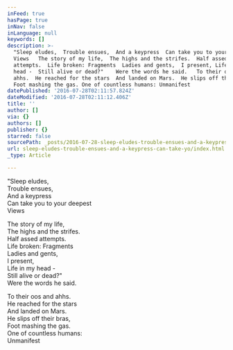 ```yaml
---
inFeed: true
hasPage: true
inNav: false
inLanguage: null
keywords: []
description: >-
  "Sleep eludes,  Trouble ensues,  And a keypress  Can take you to your deepest 
  Views   The story of my life,  The highs and the strifes.  Half assed
  attempts.  Life broken: Fragments  Ladies and gents,  I present, Life in my
  head -  Still alive or dead?"    Were the words he said.   To their oos and
  ahhs.  He reached for the stars  And landed on Mars.  He slips off their bras,
  Foot mashing the gas. One of countless humans: Unmanifest 
datePublished: '2016-07-28T02:11:57.824Z'
dateModified: '2016-07-28T02:11:12.406Z'
title: ''
author: []
via: {}
authors: []
publisher: {}
starred: false
sourcePath: _posts/2016-07-28-sleep-eludes-trouble-ensues-and-a-keypress-can-take-yo.md
url: sleep-eludes-trouble-ensues-and-a-keypress-can-take-yo/index.html
_type: Article

---
```

"Sleep eludes,   
Trouble ensues,   
And a keypress   
Can take you to your deepest   
Views  
  
The story of my life,   
The highs and the strifes.   
Half assed attempts.   
Life broken: Fragments   
Ladies and gents,   
I present,  
Life in my head -   
Still alive or dead?"   
Were the words he said.  
  
To their oos and ahhs.   
He reached for the stars   
And landed on Mars.   
He slips off their bras,  
Foot mashing the gas.  
One of countless humans:  
Unmanifest